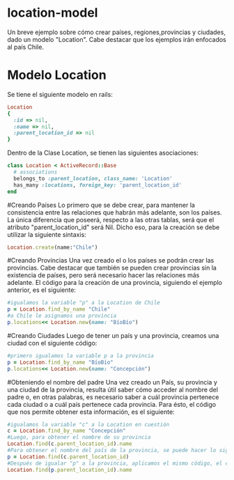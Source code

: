 # location-model
Un breve ejemplo sobre cómo crear países, regiones,provincias y ciudades, dado un modelo "Location". Cabe destacar que los ejemplos irán enfocados al país Chile.
# Modelo Location
Se tiene el siguiente modelo en rails:<br />
```ruby
Location
{
  :id => nil,
  :name => nil,
  :parent_location_id => nil
}
```
Dentro de la Clase Location, se tienen las siguientes asociaciones:
```ruby
class Location < ActiveRecord::Base
  # associations
  belongs_to :parent_location, class_name: 'Location'
  has_many :locations, foreign_key: 'parent_location_id'
end
```
#Creando Países
Lo primero que se debe crear, para mantener la consistencia entre las relaciones que habrán más adelante, son los países. La única diferencia que poseerá, respecto a las otras tablas, será que el atributo "parent_location_id" será Nil. Dicho eso, para la creación se debe utilizar la siguiente sintaxis:
```ruby
Location.create(name:"Chile")
```
#Creando Provincias
Una vez creado el o los países se podrán crear las provincias. Cabe destacar que también se pueden crear provincias sin la existencia de países, pero será necesario hacer las relaciones más adelante. El código para la creación de una provincia, siguiendo el ejemplo anterior, es el siguiente:
```ruby
#igualamos la variable "p" a la Location de Chile
p = Location.find_by_name "Chile"
#a Chile le asignamos una provincia
p.locations<< Location.new(name: "BíoBío")
```
#Creando Ciudades
Luego de tener un país y una provincia, creamos una ciudad con el siguiente código:
```ruby
#primero igualamos la variable p a la provincia
p = Location.find_by_name "BíoBío"
p.locations<< Location.new(name: "Concepción")
```
#Obteniendo el nombre del padre
Una vez creado un País, su provincia y una ciudad de la provincia, resulta útil saber cómo acceder al nombre del padre o, en otras palabras, es necesario saber a cuál provincia pertenece cada ciudad o a cuál país pertenece cada provincia. Para ésto, el código que nos permite obtener esta información, es el siguiente:
```ruby
#igualamos la variable "c" a la Location en cuestión
c = Location.find_by_name "Concepción"
#Luego, para obtener el nombre de su provincia
Location.find(c.parent_location_id).name
#Para obtener el nombre del país de la provincia, se puede hacer lo siguiente
p = Location.find(c.parent_location_id)
#Después de igualar "p" a la provincia, aplicamos el mismo código, el cual nos dará el nombre del país
Location.find(p.parent_location_id).name

```
